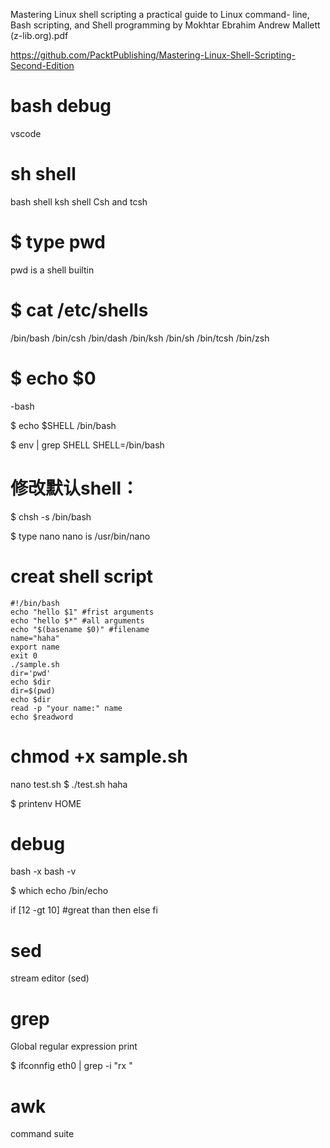 Mastering Linux shell scripting a practical guide to Linux command- line, Bash scripting, and Shell programming by Mokhtar Ebrahim Andrew Mallett (z-lib.org).pdf

https://github.com/PacktPublishing/Mastering-Linux-Shell-Scripting-Second-Edition


# bash debug
vscode

# sh shell
 bash shell
 ksh shell
 Csh and tcsh
 
 
# $ type pwd
pwd is a shell builtin

# $ cat  /etc/shells

/bin/bash
/bin/csh
/bin/dash
/bin/ksh
/bin/sh
/bin/tcsh
/bin/zsh

# $ echo $0
-bash

$ echo $SHELL
/bin/bash

$ env | grep SHELL
SHELL=/bin/bash

# 修改默认shell：
$ chsh -s /bin/bash


$ type nano
nano is /usr/bin/nano

# creat shell script
```
#!/bin/bash
echo "hello $1" #frist arguments
echo "hello $*" #all arguments
echo "$(basename $0)" #filename
name="haha"
export name
exit 0
./sample.sh
dir='pwd'
echo $dir
dir=$(pwd)
echo $dir
read -p "your name:" name
echo $readword
```

# chmod +x sample.sh
nano test.sh
$ ./test.sh haha

$ printenv HOME

# debug 
bash -x
bash -v

$ which echo
/bin/echo


if [12 -gt 10] #great than
then
else
fi

# sed
 stream editor (sed)

# grep 
Global regular expression print

$ ifconnfig eth0 | grep -i "rx "


# awk
command suite



